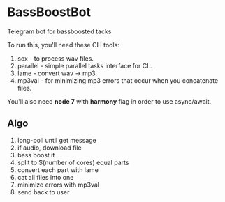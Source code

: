 # BassBoostBot
Telegram bot for bassboosted tacks

To run this, you'll need these CLI tools: 

1. sox - to process wav files.
2. parallel - simple parallel tasks interface for CL.
3. lame - convert wav -> mp3.
4. mp3val - for minimizing mp3 errors that occur when you concatenate files.

You'll also need **node 7** with **harmony** flag in order to use async/await.

## Algo

1. long-poll until get message
2. if audio, download file
3. bass boost it
4. split to $(number of cores) equal parts 
5. convert each part with lame
6. cat all files into one
7. minimize errors with mp3val
8. send back to user

